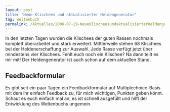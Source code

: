 ```yaml
---
layout: post
title: "Neue Klischees und aktualisierter Heldengenerator"
tag: weltenbuch
permalink: /Aktuelles/2006-07-29-NeueKlischeesundaktualisierterHeldengenerator
---
```


In den letzten Tagen wurden die Klischees der guten Rassen nochmals komplett überarbeitet und stark erweitert. Mittlerweile stehen 68 Klischees bei der Heldenerschaffung zur Auswahl. Jede Rasse verfügt jetzt über mindestens vier Klischees. Fehlt euch noch ein Klischee? Na dann teilt es mir mit! Der Heldengenerator ist auch schon auf dem aktuellen Stand.

## Feedbackformular

Es gibt seit ein paar Tagen ein Feedbackformular auf Multiplechoice-Basis mit dem ihr einfach Feedback zu, für mich wichtigen, Punkten geben könnt. Schaut es euch einfach mal an, es ist schnell ausgefüllt und hilft der Entwicklung des Weltenbuchs ungemein.


